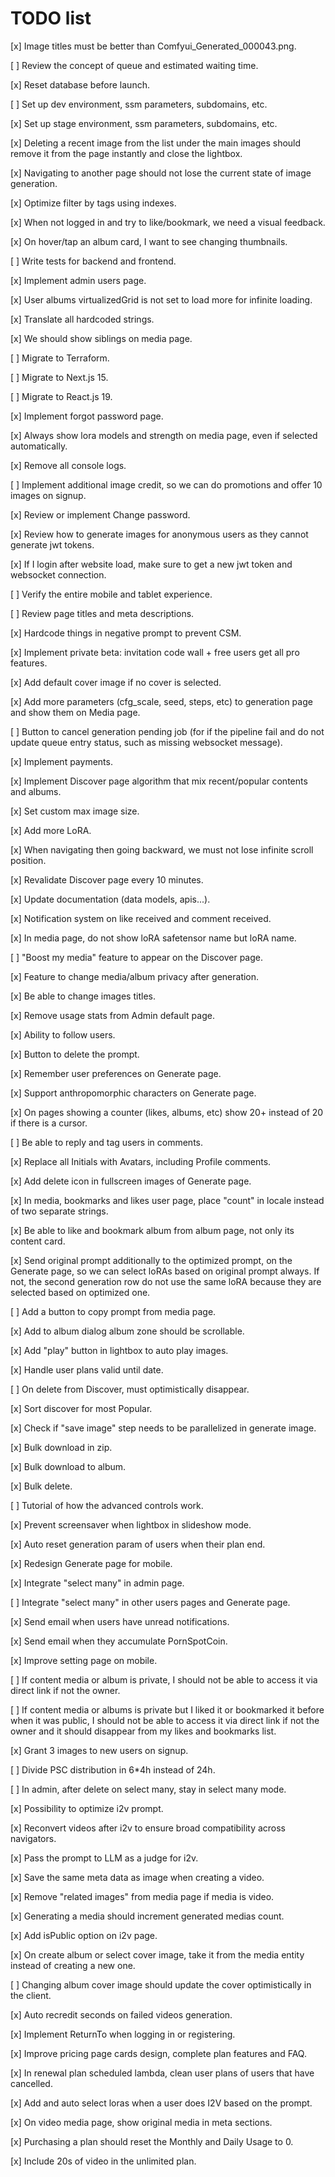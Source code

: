 # TODO list

[x] Image titles must be better than Comfyui_Generated_000043.png.

[ ] Review the concept of queue and estimated waiting time.

[x] Reset database before launch.

[ ] Set up dev environment, ssm parameters, subdomains, etc.

[x] Set up stage environment, ssm parameters, subdomains, etc.

[x] Deleting a recent image from the list under the main images should remove it from the page instantly and close the lightbox.

[x] Navigating to another page should not lose the current state of image generation.

[x] Optimize filter by tags using indexes.

[x] When not logged in and try to like/bookmark, we need a visual feedback.

[x] On hover/tap an album card, I want to see changing thumbnails.

[ ] Write tests for backend and frontend.

[x] Implement admin users page.

[x] User albums virtualizedGrid is not set to load more for infinite loading.

[x] Translate all hardcoded strings.

[x] We should show siblings on media page.

[ ] Migrate to Terraform.

[ ] Migrate to Next.js 15.

[ ] Migrate to React.js 19.

[x] Implement forgot password page.

[x] Always show lora models and strength on media page, even if selected automatically.

[x] Remove all console logs.

[ ] Implement additional image credit, so we can do promotions and offer 10 images on signup.

[x] Review or implement Change password.

[x] Review how to generate images for anonymous users as they cannot generate jwt tokens.

[x] If I login after website load, make sure to get a new jwt token and websocket connection.

[ ] Verify the entire mobile and tablet experience.

[ ] Review page titles and meta descriptions.

[x] Hardcode things in negative prompt to prevent CSM.

[x] Implement private beta: invitation code wall + free users get all pro features.

[x] Add default cover image if no cover is selected.

[x] Add more parameters (cfg_scale, seed, steps, etc) to generation page and show them on Media page.

[ ] Button to cancel generation pending job (for if the pipeline fail and do not update queue entry status, such as missing websocket message).

[x] Implement payments.

[x] Implement Discover page algorithm that mix recent/popular contents and albums.

[x] Set custom max image size.

[x] Add more LoRA.

[x] When navigating then going backward, we must not lose infinite scroll position.

[x] Revalidate Discover page every 10 minutes.

[x] Update documentation (data models, apis...).

[x] Notification system on like received and comment received.

[x] In media page, do not show loRA safetensor name but loRA name.

[ ] "Boost my media" feature to appear on the Discover page.

[x] Feature to change media/album privacy after generation.

[x] Be able to change images titles.

[x] Remove usage stats from Admin default page.

[x] Ability to follow users.

[x] Button to delete the prompt.

[x] Remember user preferences on Generate page.

[x] Support anthropomorphic characters on Generate page.

[x] On pages showing a counter (likes, albums, etc) show 20+ instead of 20 if there is a cursor.

[ ] Be able to reply and tag users in comments.

[x] Replace all Initials with Avatars, including Profile comments.

[x] Add delete icon in fullscreen images of Generate page.

[x] In media, bookmarks and likes user page, place "count" in locale instead of two separate strings.

[x] Be able to like and bookmark album from album page, not only its content card.

[x] Send original prompt additionally to the optimized prompt, on the Generate page, so we can select loRAs based on original prompt always. If not, the second generation row do not use the same loRA because they are selected based on optimized one.

[ ] Add a button to copy prompt from media page.

[x] Add to album dialog album zone should be scrollable.

[x] Add "play" button in lightbox to auto play images.

[x] Handle user plans valid until date.

[ ] On delete from Discover, must optimistically disappear.

[x] Sort discover for most Popular.

[x] Check if "save image" step needs to be parallelized in generate image.

[x] Bulk download in zip.

[x] Bulk download to album.

[x] Bulk delete.

[ ] Tutorial of how the advanced controls work.

[x] Prevent screensaver when lightbox in slideshow mode.

[x] Auto reset generation param of users when their plan end.

[x] Redesign Generate page for mobile.

[x] Integrate "select many" in admin page.

[ ] Integrate "select many" in other users pages and Generate page.

[x] Send email when users have unread notifications.

[x] Send email when they accumulate PornSpotCoin.

[x] Improve setting page on mobile.

[ ] If content media or album is private, I should not be able to access it via direct link if not the owner.

[ ] If content media or albums is private but I liked it or bookmarked it before when it was public, I should not be able to access it via direct link if not the owner and it should disappear from my likes and bookmarks list.

[x] Grant 3 images to new users on signup.

[ ] Divide PSC distribution in 6\*4h instead of 24h.

[ ] In admin, after delete on select many, stay in select many mode.

[x] Possibility to optimize i2v prompt.

[x] Reconvert videos after i2v to ensure broad compatibility across navigators.

[x] Pass the prompt to LLM as a judge for i2v.

[x] Save the same meta data as image when creating a video.

[x] Remove "related images" from media page if media is video.

[x] Generating a media should increment generated medias count.

[x] Add isPublic option on i2v page.

[x] On create album or select cover image, take it from the media entity instead of creating a new one.

[ ] Changing album cover image should update the cover optimistically in the client.

[x] Auto recredit seconds on failed videos generation.

[x] Implement ReturnTo when logging in or registering.

[x] Improve pricing page cards design, complete plan features and FAQ.

[x] In renewal plan scheduled lambda, clean user plans of users that have cancelled.

[x] Add and auto select loras when a user does I2V based on the prompt.

[x] On video media page, show original media in meta sections.

[x] Purchasing a plan should reset the Monthly and Daily Usage to 0.

[x] Include 20s of video in the unlimited plan.

